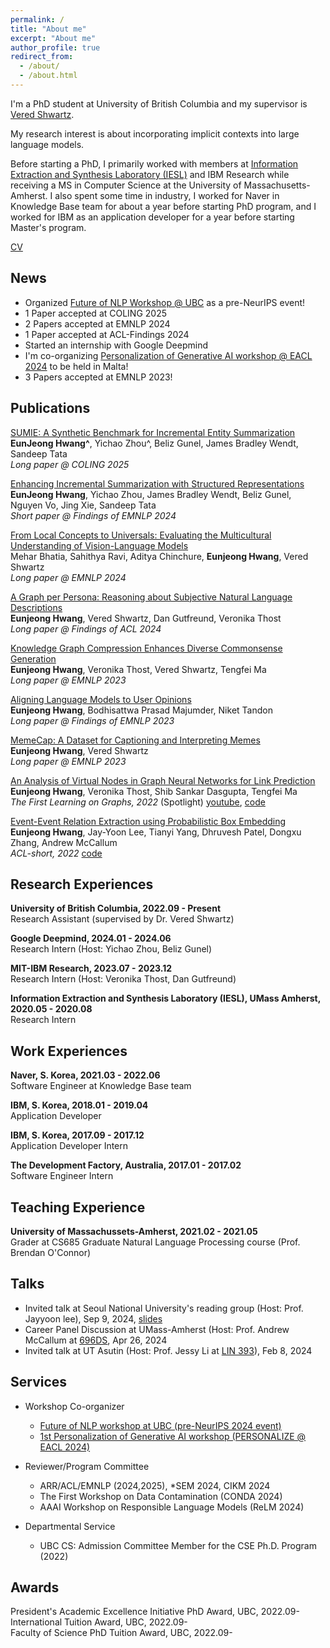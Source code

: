 ```yaml
---
permalink: /
title: "About me"
excerpt: "About me"
author_profile: true
redirect_from: 
  - /about/
  - /about.html
---
```


I'm a PhD student at University of British Columbia and my supervisor is [Vered Shwartz](https://www.cs.ubc.ca/~vshwartz/). 

My research interest is about incorporating implicit contexts into large language models.

Before starting a PhD, I primarily worked with members at [Information Extraction and Synthesis Laboratory (IESL)](http://www.iesl.cs.umass.edu/) and IBM Research while receiving a MS in Computer Science at the University of Massachusetts-Amherst.
I also spent some time in industry, I worked for Naver in Knowledge Base team for about a year before starting PhD program, 
and I worked for IBM as an application developer for a year before starting Master's program.


[CV](https://eujhwang.github.io/files/eunjeong_resume.pdf)

News
------
- Organized [Future of NLP Workshop @ UBC](https://nlp.cs.ubc.ca/future-of-nlp-workshop) as a pre-NeurIPS event!
- 1 Paper accepted at COLING 2025
- 2 Papers accepted at EMNLP 2024
- 1 Paper accepted at ACL-Findings 2024
- Started an internship with Google Deepmind
- I'm co-organizing [Personalization of Generative AI workshop @ EACL 2024](https://genpersonalization.github.io/) to be held in Malta!
- 3 Papers accepted at EMNLP 2023!

Publications
------
[SUMIE: A Synthetic Benchmark for Incremental Entity Summarization](https://arxiv.org/abs/2406.05079) \
**EunJeong Hwang^**, Yichao Zhou^, Beliz Gunel, James Bradley Wendt, Sandeep Tata \
*Long paper @ COLING 2025*

[Enhancing Incremental Summarization with Structured Representations](https://arxiv.org/abs/2407.15021) \
**EunJeong Hwang**, Yichao Zhou, James Bradley Wendt, Beliz Gunel, Nguyen Vo, Jing Xie, Sandeep Tata \
*Short paper @ Findings of EMNLP 2024*

[From Local Concepts to Universals: Evaluating the Multicultural Understanding of Vision-Language Models](https://arxiv.org/pdf/2407.00263) \
Mehar Bhatia, Sahithya Ravi, Aditya Chinchure, **Eunjeong Hwang**, Vered Shwartz \
*Long paper @ EMNLP 2024*

[A Graph per Persona: Reasoning about Subjective Natural Language Descriptions](https://aclanthology.org/2024.findings-acl.115/) \
**Eunjeong Hwang**, Vered Shwartz, Dan Gutfreund, Veronika Thost \
*Long paper @ Findings of ACL 2024*

[Knowledge Graph Compression Enhances Diverse Commonsense Generation](https://aclanthology.org/2023.emnlp-main.37/) \
**Eunjeong Hwang**, Veronika Thost, Vered Shwartz, Tengfei Ma \
*Long paper @ EMNLP 2023*

[Aligning Language Models to User Opinions](https://aclanthology.org/2023.findings-emnlp.393/) \
**Eunjeong Hwang**, Bodhisattwa Prasad Majumder, Niket Tandon \
*Long paper @ Findings of EMNLP 2023*

[MemeCap: A Dataset for Captioning and Interpreting Memes](https://aclanthology.org/2023.emnlp-main.89/) \
**Eunjeong Hwang**, Vered Shwartz \
*Long paper @ EMNLP 2023*

[An Analysis of Virtual Nodes in Graph Neural Networks for Link Prediction](https://openreview.net/pdf?id=dI6KBKNRp7) \
**Eunjeong Hwang**, Veronika Thost, Shib Sankar Dasgupta, Tengfei Ma \
*The First Learning on Graphs, 2022* (Spotlight) [youtube](https://www.youtube.com/watch?v=b7ak7FgZQa4&t=5273s), [code](https://github.com/eujhwang/vn-analysis)

[Event-Event Relation Extraction using Probabilistic Box Embedding](https://aclanthology.org/2022.acl-short.26/) \
**Eunjeong Hwang**, Jay-Yoon Lee, Tianyi Yang, Dhruvesh Patel, Dongxu Zhang, Andrew McCallum \
*ACL-short, 2022* [code](https://github.com/iesl/ce2ere)


Research Experiences
------
**University of British Columbia, 2022.09 - Present** \
Research Assistant (supervised by Dr. Vered Shwartz)

**Google Deepmind, 2024.01 - 2024.06** \
Research Intern (Host: Yichao Zhou, Beliz Gunel)

**MIT-IBM Research, 2023.07 - 2023.12** \
Research Intern (Host: Veronika Thost, Dan Gutfreund)

**Information Extraction and Synthesis Laboratory (IESL), UMass Amherst, 2020.05 - 2020.08**\
Research Intern
  
Work Experiences
------
**Naver, S. Korea, 2021.03 - 2022.06**\
Software Engineer at Knowledge Base team

**IBM, S. Korea, 2018.01 - 2019.04**\
Application Developer

**IBM, S. Korea, 2017.09 - 2017.12**\
Application Developer Intern

**The Development Factory, Australia, 2017.01 - 2017.02**\
Software Engineer Intern

Teaching Experience
------
**University of Massachussets-Amherst, 2021.02 - 2021.05**\
Grader at CS685 Graduate Natural Language Processing course (Prof. Brendan O'Connor)

Talks
------
- Invited talk at Seoul National University's reading group (Host: Prof. Jayyoon lee), Sep 9, 2024, [slides](https://eujhwang.github.io/files/snu-reading-group.pdf)
- Career Panel Discussion at UMass-Amherst (Host: Prof. Andrew McCallum at [696DS](https://sites.google.com/umass.edu/compsci696ds-spring2024), Apr 26, 2024
- Invited talk at UT Asutin (Host: Prof. Jessy Li at [LIN 393](https://jessyli.com/courses/lin393)), Feb 8, 2024


Services
------
- Workshop Co-organizer
  - [Future of NLP workshop at UBC (pre-NeurIPS 2024 event)](https://nlp.cs.ubc.ca/future-of-nlp-workshop)
  - [1st Personalization of Generative AI workshop (PERSONALIZE @ EACL 2024)](https://genpersonalization.github.io/)

- Reviewer/Program Committee
  - ARR/ACL/EMNLP (2024,2025), *SEM 2024, CIKM 2024
  - The First Workshop on Data Contamination (CONDA 2024) 
  - AAAI Workshop on Responsible Language Models (ReLM 2024)

- Departmental Service
  - UBC CS: Admission Committee Member for the CSE Ph.D. Program (2022)

Awards
------
President's Academic Excellence Initiative PhD Award, UBC, 2022.09- \
International Tuition Award, UBC, 2022.09- \
Faculty of Science PhD Tuition Award, UBC, 2022.09-
